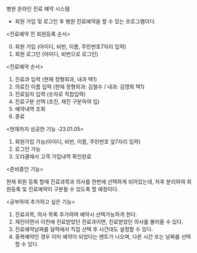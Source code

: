 병원 온라인 진료 예약 시스템
- 회원 가입 및 로그인 후 병원 진료예약을 할 수 있는 프로그램이다.

<진료예약 전 회원등록 순서>

0. 회원 가입 (아이디, 비번, 이름, 주민번호7자리 입력)
1. 회원 로그인 (아이디, 비번으로 로그인)

<진료예약 순서>

1. 진료과 입력 (현재 정형외과, 내과 택1) 
2. 의료진 이름 입력 (현재 정형외과: 김철수 / 내과: 김영희 택1)
3. 진료일자 입력 (숫자로 직접입력)
4. 진료구분 선택 (초진, 재진 구분하여 입)
5. 예약내역 조회
6. 종료

<현재까지 성공한 기능 -23.01.05>

1. 회원가입 가능(아이디, 비번, 이름, 주민번호 앞7자리 입력)
2. 로그인 가능
3. 오라클에서 고객 가입내역 확인완료

<준비중인 기능>

현재 회원 등록 할때 진료과목과 의사를 한번에 선택하게 되어있는데,
차후 분리하여 회원등록 및 진료예약이 구분될 수 있도록 할 예정이다.

<공부하여 추가하고 싶은 기능>

1. 진료과목, 의사 목록 추가하여 예약시 선택가능하게 한다.
2. 재진이면서 이전에 진료받았던 진료과이면, 진료받았던 의사를 불러올 수 있다.
3. 진료예약날짜를 달력에서 직접 선택 후 시간대도 설정할 수 있다.
4. 중복예약인 경우 이미 예약이 되었다는 멘트가 나오며, 다른 시간 또는 날짜를 선택할 수 있다.
